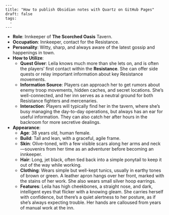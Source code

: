 ```
---
title: "How to publish Obsidian notes with Quartz on GitHub Pages"
draft: false
tags:
  - 
---
```
- **Role**: Innkeeper of **The Scorched Oasis** Tavern.
- **Occupation**: Innkeeper, contact for the Resistance.
- **Personality**: Witty, sharp, and always aware of the latest gossip and happenings in town.
- **How to Utilize**:
    - **Quest Giver**: Leila knows much more than she lets on, and is often the players’ first contact within the **Resistance**. She can offer side quests or relay important information about key Resistance movements.
    - **Information Source**: Players can approach her to get rumors about enemy troop movements, hidden caches, and secret locations. She’s well-connected, and her inn serves as a neutral ground for both Resistance fighters and mercenaries.
    - **Interaction**: Players will typically find her in the tavern, where she’s busy managing the day-to-day operations, but always has an ear for useful information. They can also catch her after hours in the backroom for more secretive dealings.
- **Appearance**:
    - **Age**: 38 years old, human female.
    - **Build**: Tall and lean, with a graceful, agile frame.
    - **Skin**: Olive-toned, with a few visible scars along her arms and neck—souvenirs from her time as an adventurer before becoming an innkeeper.
    - **Hair**: Long, jet black, often tied back into a simple ponytail to keep it out of the way while working.
    - **Clothing**: Wears simple but well-kept tunics, usually in earthy tones of brown or green. A leather apron hangs over her front, marked with the stains of her work. She also wears small silver hoop earrings.
    - **Features**: Leila has high cheekbones, a straight nose, and dark, intelligent eyes that flicker with a knowing gleam. She carries herself with confidence, but there’s a quiet alertness to her posture, as if she’s always expecting trouble. Her hands are calloused from years of manual work at the inn.